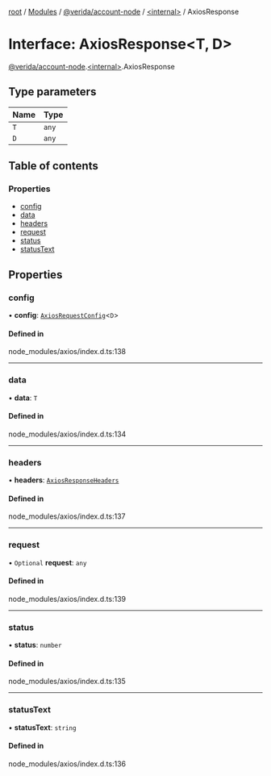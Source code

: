 [root](../README.md) / [Modules](../modules.md) / [@verida/account-node](../modules/verida_account_node.md) / [<internal\>](../modules/verida_account_node._internal_.md) / AxiosResponse

# Interface: AxiosResponse<T, D\>

[@verida/account-node](../modules/verida_account_node.md).[<internal\>](../modules/verida_account_node._internal_.md).AxiosResponse

## Type parameters

| Name | Type |
| :------ | :------ |
| `T` | `any` |
| `D` | `any` |

## Table of contents

### Properties

- [config](verida_account_node._internal_.AxiosResponse.md#config)
- [data](verida_account_node._internal_.AxiosResponse.md#data)
- [headers](verida_account_node._internal_.AxiosResponse.md#headers)
- [request](verida_account_node._internal_.AxiosResponse.md#request)
- [status](verida_account_node._internal_.AxiosResponse.md#status)
- [statusText](verida_account_node._internal_.AxiosResponse.md#statustext)

## Properties

### config

• **config**: [`AxiosRequestConfig`](verida_account_node._internal_.AxiosRequestConfig.md)<`D`\>

#### Defined in

node_modules/axios/index.d.ts:138

___

### data

• **data**: `T`

#### Defined in

node_modules/axios/index.d.ts:134

___

### headers

• **headers**: [`AxiosResponseHeaders`](../modules/verida_account_node._internal_.md#axiosresponseheaders)

#### Defined in

node_modules/axios/index.d.ts:137

___

### request

• `Optional` **request**: `any`

#### Defined in

node_modules/axios/index.d.ts:139

___

### status

• **status**: `number`

#### Defined in

node_modules/axios/index.d.ts:135

___

### statusText

• **statusText**: `string`

#### Defined in

node_modules/axios/index.d.ts:136
